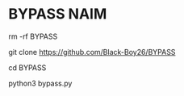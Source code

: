 # BYPASS NAIM

rm -rf BYPASS

git clone https://github.com/Black-Boy26/BYPASS 

cd BYPASS

python3 bypass.py

